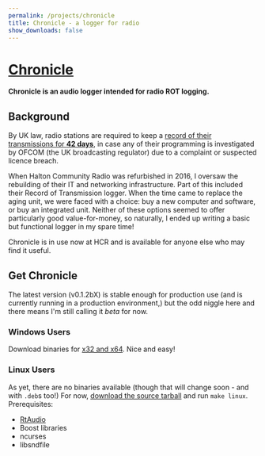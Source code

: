 ```yaml
---
permalink: /projects/chronicle
title: Chronicle - a logger for radio
show_downloads: false
---
```

# [Chronicle](//github.com/calmcl1/projects/chronicle)
**Chronicle is an audio logger intended for radio ROT logging.**

## Background
By UK law, radio stations are required to keep a [record of their transmissions for **42 days**](http://www.legislation.gov.uk/ukpga/1996/55/section/117), in case any of their programming is investigated by OFCOM (the UK broadcasting regulator) due to a complaint or suspected licence breach.

When Halton Community Radio was refurbished in 2016, I oversaw the rebuilding of their IT and networking infrastructure. Part of this included their Record of Transmission logger. When the time came to replace the aging unit, we were faced with a choice: buy a new computer and software, or buy an integrated unit. Neither of these options seemed to offer particularly good value-for-money, so naturally, I ended up writing a basic but functional logger in my spare time!

Chronicle is in use now at HCR and is available for anyone else who may find it useful.

## Get Chronicle
The latest version (v0.1.2bX) is stable enough for production use (and is currently running in a production environment,) but the odd niggle here and there means I'm still calling it *beta* for now.

### Windows Users
Download binaries for [x32 and x64](https://github.com/calmcl1/chronicle/releases). Nice and easy!

### Linux Users
As yet, there are no binaries available (though that will change soon - and with `.deb`s too!)
For now, [download the source tarball](https://github.com/calmcl1/chronicle/releases) and run `make linux`.
Prerequisites:
* [RtAudio](https://www.music.mcgill.ca/~gary/rtaudio/)
* Boost libraries
* ncurses
* libsndfile